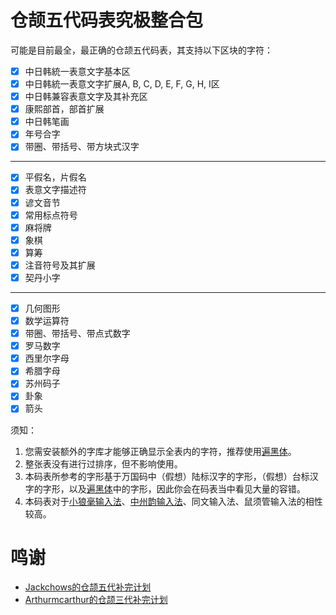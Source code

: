 # 仓颉五代码表究极整合包
可能是目前最全，最正确的仓颉五代码表，其支持以下区块的字符：
- [x] 中日韩統一表意文字基本区
- [x] 中日韩統一表意文字扩展A, B, C, D, E, F, G, H, I区
- [x] 中日韩兼容表意文字及其补充区
- [x] 康熙部首，部首扩展
- [x] 中日韩笔画
- [x] 年号合字
- [x] 带圈、带括号、带方块式汉字
----
- [x] 平假名，片假名
- [x] 表意文字描述符
- [x] 谚文音节
- [x] 常用标点符号
- [x] 麻将牌
- [x] 象棋
- [x] 算筹
- [x] 注音符号及其扩展
- [x] 契丹小字 
----
- [x] 几何图形
- [x] 数学运算符
- [x] 带圈、带括号、带点式数字
- [x] 罗马数字
- [x] 西里尔字母
- [x] 希腊字母
- [x] 苏州码子
- [x] 卦象
- [x] 箭头

须知：
1. 您需安装额外的字库才能够正确显示全表内的字符，推荐使用[遍黑体](https://github.com/Fitzgerald-Porthmouth-Koenigsegg/Plangothic-Project)。
2. 整张表没有进行过排序，但不影响使用。
3. 本码表所参考的字形基于万国码中（假想）陆标汉字的字形，（假想）台标汉字的字形，以及[遍黑体](https://github.com/Fitzgerald-Porthmouth-Koenigsegg/Plangothic-Project)中的字形，因此你会在码表当中看见大量的容错。
4. 本码表对于[小狼毫输入法](https://github.com/rime/weasel)、[中州韵输入法](https://github.com/loaden/rime)、同文输入法、鼠须管输入法的相性较高。

# 鸣谢
* [Jackchows的仓颉五代补完计划](https://github.com/Jackchows/Cangjie5)
* [Arthurmcarthur的仓颉三代补完计划](https://github.com/Arthurmcarthur/Cangjie3-Plus)
